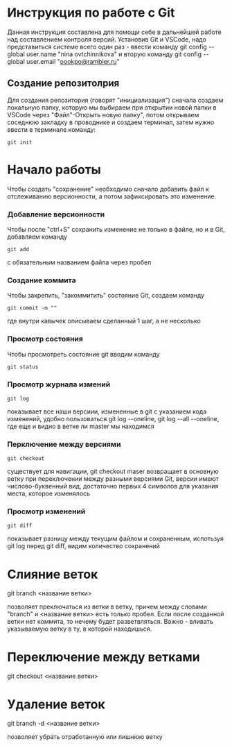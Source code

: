 # Инструкция по работе с Git

Данная инструкция составлена для помощи себе в дальнейшей работе над составлением контроля версий. Установив Git  и VSCode, надо представиться системе всего один раз - ввести команду git config -- global user.name "nina ovtchinnikova" и вторую команду git config --global user.email "oookpo@rambler.ru"

## Создание репозитолрия

Для создания репозитория (говорят "инициализация") сначала создаем локальную папку, которую мы выбираем при открытии новой папки в VSCode   через "Файл"-Открыть новую папку", потом открываем соседнюю закладку в проводнике и создаем терминал, затем нужно ввести в терминале команду:

    git init

# Начало работы 

Чтобы создать "сохранение" необходимо сначало добавить файл к отслеживанию версионности, а потом зафиксировать это изменение.

### Добавление версионности

Чтобы после "ctrl+S" сохранить изменение не только в файле, но и в Git, добавляем команду

    git add

с обязательным названием файла через пробел

### Создание коммита
 
Чтобы закрепить, "закоммитить" состояние Git, создаем команду

    git commit -m ""

где внутри кавычек описываем сделанный 1 шаг, а не несколько

### Просмотр состояния

Чтобы просмотреть состояние git вводим команду

    git status

### Просмотр журнала измений

    git log

показывает все наши версиии, измененные в git c указанием кода изменений, удобно пользоваться git log --oneline, git log --all --oneline, где еще и видно в ветке ли master мы находимся

### Перключение между версиями

    git checkout

существует для навигации, git checkout maser возвращает в основную ветку при переключении между разными версиями Git, версии имеют числово-буквенный вид, достаточно первых 4 символов для указания места, которое изменялось

### Просмотр изменений

    git diff

показывает разницу между текущим файлом и сохраненным, испотьзуя git log перед git diff, видим  количество сохранений 

# Cлияние веток #

git branch <название ветки>

 позволяет преключаться из ветки в ветку, причем между словами "branch" и <название ветки> есть только пробел. Если после созданной ветки нет коммита, то нечему будет разветвляться. Важно -  вливать указываемую ветку в ту, в которой находишься.

 #  Переключение между ветками #

git checkout <название ветки>

 
# Удаление веток

git branch -d <название ветки>

позволяет убрать отработанную или лишнюю ветку











